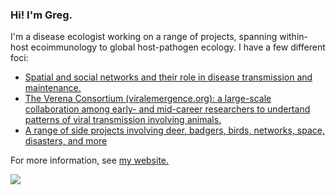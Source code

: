 ### Hi! I'm Greg.

I'm a disease ecologist working on a range of projects, spanning within-host ecoimmunology to global host-pathogen ecology. I have a few different foci:  
- [Spatial and social networks and their role in disease transmission and maintenance.](https://www.gregalbery.me/research)  
- [The Verena Consortium (viralemergence.org): a large-scale collaboration among early- and mid-career researchers to undertand patterns of viral transmission involving animals.](https://viralemergence.org)  
- [A range of side projects involving deer, badgers, birds, networks, space, disasters, and more](https://www.gregalbery.me/other-research)

For more information, see [my website.](https://gregalbery.me)

<img align="centre" src="https://github.com/gfalbery/ViralSharingPhylogeography/raw/master/Display_Map2.png">

<!--
**gfalbery/gfalbery** is a ✨ _special_ ✨ repository because its `README.md` (this file) appears on your GitHub profile.

Here are some ideas to get you started:

- 🔭 I’m currently working on ...
- 🌱 I’m currently learning ...
- 👯 I’m looking to collaborate on ...
- 🤔 I’m looking for help with ...
- 💬 Ask me about ...
- 📫 How to reach me: ...
- 😄 Pronouns: ...
- ⚡ Fun fact: ...
-->
